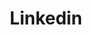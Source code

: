 ---
title: Linkedin
icon: carbon:logo-linkedin
url: https://www.linkedin.com/in/fabien-j-e-zwick-229baa25a/
---